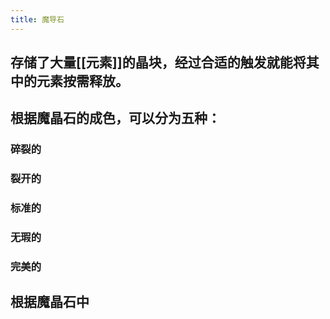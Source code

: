 ```yaml
---
title: 魔导石
---
```


## 存储了大量[[元素]]的晶块，经过合适的触发就能将其中的元素按需释放。
## 根据魔晶石的成色，可以分为五种：
### 碎裂的
### 裂开的
### 标准的
### 无瑕的
### 完美的
## 根据魔晶石中
